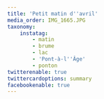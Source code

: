 ```yaml
---
title: 'Petit matin d''avril'
media_order: IMG_1665.JPG
taxonomy:
    instatag:
        - matin
        - brume
        - lac
        - 'Pont-à-l''Âge'
        - ponton
twitterenable: true
twittercardoptions: summary
facebookenable: true
---
```


